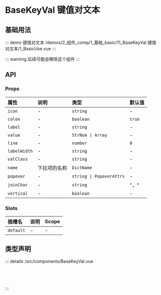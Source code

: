# BaseKeyVal 键值对文本


## 基础用法
::: demo 键值对文本
/demos/2_组件_comp/1_基础_basic/11_BaseKeyVal 键值对文本/1_BasicUse.vue
:::

::: warning
后续可能会移除这个组件
:::



## API 
### Props

|属性|说明|类型|默认值|
|:---|:---|:---|:---|
|`icon`|-|`string`|-|
|`colon`|-|`boolean`|`true`|
|`label`|-|`string`|-|
|`value`|-|`StrNum \| Array`|-|
|`line`|-|`number`|`0`|
|`labelWidth`|-|`string`|-|
|`valClass`|-|`string`|-|
|`name`|下拉项的名称|`DictName`|-|
|`popover`|-|`string \| PopoverAttrs`|-|
|`joinChar`|-|`string`|"，"|
|`vertical`|-|`boolean`|-|

### Slots

|插槽名|说明|Scope|
|:---|:---|:---|
|`default`|-|-|



## 类型声明
::: details
/src/components/BaseKeyVal.vue


``` ts


  

```

:::  


